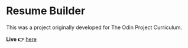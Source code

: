 # Resume Builder

This was a project originally developed for The Odin Project Curriculum.

**Live 👉** [here](https://resucraft.keadon.dev)
